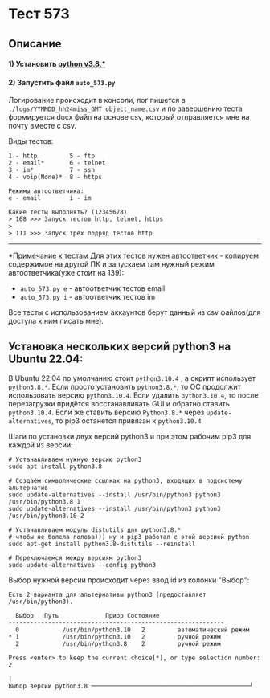 
# Тест 573

## Описание

#### 1) Установить [python v3.8.*](https://www.python.org/downloads/release/python-3813/)

#### 2) Запустить файл `auto_573.py`
Логирование происходит в консоли, лог пишется в `./logs/YYMMDD_hh24miss_GMT object_name.csv`
и по завершению теста формируется docx файл на основе csv, который отправляется мне на почту вместе с csv.

Виды тестов:
```
1 - http         5 - ftp
2 - email*       6 - telnet
3 - im*          7 - ssh
4 - voip(None)*  8 - https

Режимы автоответчика:
e - email        i - im

Какие тесты выполнять? (12345678)
> 168 >>> Запуск тестов http, telnet, https
>
> 111 >>> Запуск трёх подряд тестов http
```
___
*Примечание к тестам
Для этих тестов нужен автоответчик - копируем содержимое на другой ПК и запускаем там нужный режим автоответчика(уже стоит на 139):
- `auto_573.py e` - автоответчик тестов email
- `auto_573.py i` - автоответчик тестов im

Все тесты с использованием аккаунтов берут данный из csv файлов(для доступа к ним писать мне).

## Установка нескольких версий python3 на Ubuntu 22.04:
В Ubuntu 22.04 по умолчанию стоит `python3.10.4` , а скрипт использует `python3.8.*`. 
Если просто установить `python3.8.*`, то ОС продолжит использовать версию `python3.10.4`. 
Если удалить `python3.10.4`, то после перезагрузки придётся восстанавливать GUI и 
обратно ставить `python3.10.4`. Если же ставить версию `Python3.8.*` через `update-alternatives`,
то pip3 останется привязан к `python3.10.4`

Шаги по установки двух версий python3 и при этом рабочим pip3 для каждой из версии:
```shell
# Устанавливаем нужную версию python3
sudo apt install python3.8

# Создаём символические ссылках на python3, входящих в подсистему альтернатив
sudo update-alternatives --install /usr/bin/python3 python3 /usr/bin/python3.8 1
sudo update-alternatives --install /usr/bin/python3 python3 /usr/bin/python3.10 2

# Устанавливаем модуль distutils для python3.8.* 
# чтобы не болела голова))) ну и pip3 работал с этой версией python
sudo apt-get install python3.8-distutils --reinstall

# Переключаемся между версиям python3
sudo update-alternatives --config python3
```
Выбор нужной версии происходит через ввод id из колонки "Выбор":
```
Есть 2 варианта для альтернативы python3 (предоставляет /usr/bin/python3).
    
  Выбор   Путь             Приор Состояние
------------------------------------------------------------
  0            /usr/bin/python3.10   2         автоматический режим
* 1            /usr/bin/python3.10   2         ручной режим
  2            /usr/bin/python3.8    2         ручной режим
                                                                        
Press <enter> to keep the current choice[*], or type selection number: 2
                                                                       │
Выбор версии python3.8 ────────────────────────────────────────────┘

```


